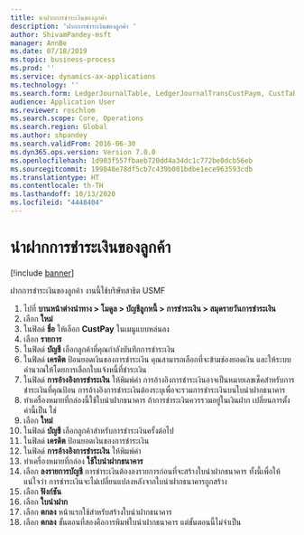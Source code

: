 ```yaml
---
title: นำฝากการชำระเงินของลูกค้า
description: 'ฝากการชำระเงินของลูกค้า '
author: ShivamPandey-msft
manager: AnnBe
ms.date: 07/18/2019
ms.topic: business-process
ms.prod: ''
ms.service: dynamics-ax-applications
ms.technology: ''
ms.search.form: LedgerJournalTable, LedgerJournalTransCustPaym, CustTableLookup
audience: Application User
ms.reviewer: roschlom
ms.search.scope: Core, Operations
ms.search.region: Global
ms.author: shpandey
ms.search.validFrom: 2016-06-30
ms.dyn365.ops.version: Version 7.0.0
ms.openlocfilehash: 1d903f557fbaeb720dd4a34dc1c772be0dcb56eb
ms.sourcegitcommit: 199848e78df5cb7c439b001bdbe1ece963593cdb
ms.translationtype: HT
ms.contentlocale: th-TH
ms.lasthandoff: 10/13/2020
ms.locfileid: "4448404"
---
```

# <a name="deposit-customer-payments"></a>นำฝากการชำระเงินของลูกค้า

[!include [banner](../../includes/banner.md)]

ฝากการชำระเงินของลูกค้า  งานนี้ใช้บริษัทสาธิต USMF 

1. ไปที่ **บานหน้าต่างนำทาง > โมดูล > บัญชีลูกหนี้ > การชำระเงิน > สมุดรายวันการชำระเงิน**
2. เลือก **ใหม่**
3. ในฟิลด์ **ชื่อ** ให้เลือก **CustPay** ในเมนูแบบหล่นลง
4. เลือก **รายการ**
5. ในฟิลด์ **บัญชี** เลือกลูกค้าที่คุณกำลังบันทึกการชำระเงิน
6. ในฟิลด์ **เครดิต** ป้อนยอดเงินของการชำระเงิน คุณสามารถเลือกที่จะข้ามช่องยอดเงิน และให้ระบบคำนวณให้โดยการเลือกใบแจ้งหนี้ที่ชำระเงิน  
7. ในฟิลด์ **การอ้างอิงการชำระเงิน** ให้พิมพ์ค่า การอ้างอิงการชำระเงินอาจเป็นหมายเลขเช็คสำหรับการชำระเงินที่คุณป้อน  การอ้างอิงการชำระเงินต้องระบุเพื่อจะรวมการชำระเงินบนใบนำฝากธนาคาร  
8. ทำเครื่องหมายที่กล่องนี้ใช้ใบนำฝากธนาคาร ถ้าการชำระเงินควรรวมอยู่ในเงินฝาก เปลี่ยนการตั้งค่านี้เป็น ใช่  
9. เลือก **ใหม่**
10. ในฟิลด์ **บัญชี** เลือกลูกค้าสำหรับการชำระเงินครั้งต่อไป
11. ในฟิลด์ **เครดิต** ป้อนยอดเงินของการชำระเงิน
12. ในฟิลด์ **การอ้างอิงการชำระเงิน** ให้พิมพ์ค่า
13. ทำเครื่องหมายที่กล่อง **ใช้ใบนำฝากธนาคาร**
14. เลือก **ลงรายการบัญชี** การชำระเงินต้องลงรายการก่อนที่จะสร้างใบนำฝากธนาคาร  ทั้งนี้เพื่อให้แน่ใจว่า การชำระเงินจะไม่เปลี่ยนแปลงหลังจากใบนำฝากธนาคารถูกสร้าง  
15. เลือก **ฟังก์ชัน**
16. เลือก **ใบนำฝาก**
17. เลือก **ตกลง** หน้าแรกใช้สำหรับสร้างใบนำฝากธนาคาร  
18. เลือก **ตกลง** ขั้นตอนที่สองคือการพิมพ์ใบนำฝากธนาคาร แต่ขั้นตอนนี้ไม่จำเป็น  

